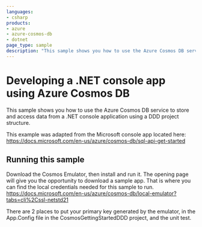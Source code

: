 ```yaml
---
languages:
- csharp
products:
- azure
- azure-cosmos-db
- dotnet
page_type: sample
description: "This sample shows you how to use the Azure Cosmos DB service to store and access data from a .NET console application with a DDD approach."
---
```


# Developing a .NET console app using Azure Cosmos DB
This sample shows you how to use the Azure Cosmos DB service to store and access data from a .NET console application using a DDD project structure.

This example was adapted from the Microsoft console app located here: https://docs.microsoft.com/en-us/azure/cosmos-db/sql-api-get-started


## Running this sample

Download the Cosmos Emulator, then install and run it.  The opening page will give you the opportunity to download a sample app.  That is where you can find the local credentials needed for this sample to run.
https://docs.microsoft.com/en-us/azure/cosmos-db/local-emulator?tabs=cli%2Cssl-netstd21

There are 2 places to put your primary key generated by the emulator, in the App.Config file in the CosmosGettingStartedDDD project, and the unit test.


